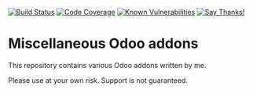 [![Build Status](https://travis-ci.org/naglis/misc-addons.svg?branch=12.0)](https://travis-ci.org/naglis/misc-addons)
[![Code Coverage](https://codecov.io/gh/naglis/misc-addons/branch/12.0/graph/badge.svg)](https://codecov.io/gh/naglis/misc-addons)
[![Known Vulnerabilities](https://snyk.io/test/github/naglis/misc-addons/12.0/badge.svg)](https://snyk.io/test/github/naglis/misc-addons)
[![Say Thanks!](https://img.shields.io/badge/Say%20Thanks-!-1EAEDB.svg)](https://saythanks.io/to/naglis)

# Miscellaneous Odoo addons

This repository contains various Odoo addons written by me.

Please use at your own risk. Support is not guaranteed.
